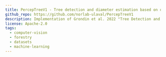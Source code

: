 ```yaml
---
title: PercepTreeV1 - Tree detection and diameter estimation based on deep learning
github_repo: https://github.com/norlab-ulaval/PercepTreeV1
description: Implementation of Grondin et al. 2022 "Tree Detection and Diameter Estimation Based on Deep Learning". Also includes datasets and some of the pretrained models.
license: Apache-2.0
tags:
  - computer-vision
  - forestry
  - datasets
  - machine-learning
---
```

